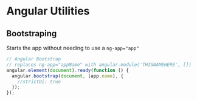 # Angular Utilities


## Bootstraping
Starts the app without needing to use a `ng-app="app"`

```js
// Angular Bootstrap
// replaces ng-app="appName" with angular.module('THISNAMEHERE', [])
angular.element(document).ready(function () {
  angular.bootstrap(document, [app.name], {
    //strictDi: true
  });
});
```
